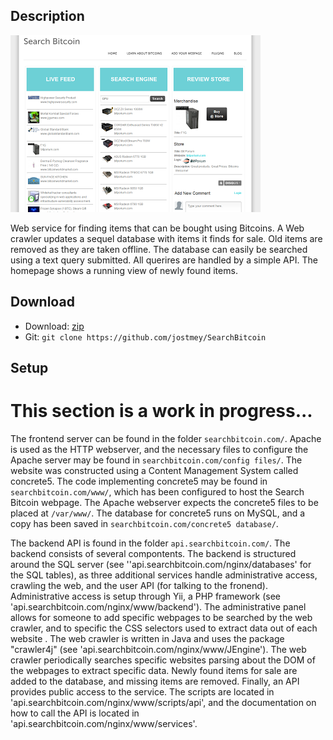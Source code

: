 ## Description

![alt text](screenshot.png "Screenshot of homepage.")

Web service for finding items that can be bought using Bitcoins. A Web crawler updates a sequel database with items it finds for sale. Old items are removed as they are taken offline. The database can easily be searched using a text query submitted. All querires are handled by a simple API. The homepage shows a running view of newly found items. 

## Download

* Download: [zip](https://github.com/jostmey/SearchBitcoin/zipball/master)
* Git: `git clone https://github.com/jostmey/SearchBitcoin`

## Setup

# This section is a work in progress...

The frontend server can be found in the folder `searchbitcoin.com/`. Apache is used as the HTTP webserver, and the necessary files to configure the Apache server may be found in `searchbitcoin.com/config files/`. The website was constructed using a Content Management System called concrete5. The code implementing concrete5 may be found in `searchbitcoin.com/www/`, which has been configured to host the Search Bitcoin webpage. The Apache webserver expects the concrete5 files to be placed at `/var/www/`. The database for concrete5 runs on MySQL, and a copy has been saved in `searchbitcoin.com/concrete5 database/`.

The backend API is found in the folder `api.searchbitcoin.com/`. The backend consists of several compontents. The backend is structured around the SQL server (see ''api.searchbitcoin.com/nginx/databases' for the SQL tables), as three additional services handle administrative access, crawling the web, and the user API (for talking to the fronend). Administrative access is setup through Yii, a PHP framework (see 'api.searchbitcoin.com/nginx/www/backend'). The administrative panel allows for someone to add specific webpages to be searched by the web crawler, and to specific the CSS selectors used to extract data out of each website . The web crawler is written in Java and uses the package "crawler4j" (see 'api.searchbitcoin.com/nginx/www/JEngine'). The web crawler periodically searches specific websites parsing about the DOM of the webpages to extract specific data. Newly found items for sale are added to the database, and missing items are removed. Finally, an API provides public access to the service. The scripts are located in 'api.searchbitcoin.com/nginx/www/scripts/api', and the documentation on how to call the API is located in 'api.searchbitcoin.com/nginx/www/services'.





